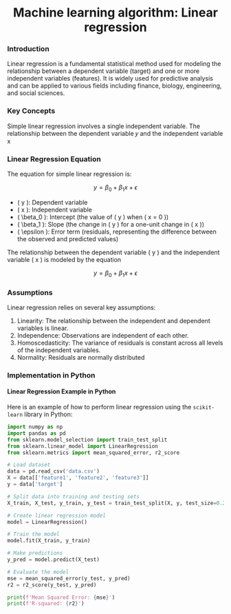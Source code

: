
<h1 align="center">Machine learning algorithm: Linear regression</h1>  

### Introduction  
Linear regression is a fundamental statistical method used for modeling the relationship between a dependent variable (target) and one or more independent variables (features). It is widely used for predictive analysis and can be applied to various fields including finance, biology, engineering, and social sciences.

### Key Concepts
Simple linear regression involves a single independent variable. The relationship between the dependent variable 
𝑦 and the independent variable x

### Linear Regression Equation

The equation for simple linear regression is:

$$
y = \beta_0 + \beta_1 x + \epsilon
$$

- \( y \): Dependent variable
- \( x \): Independent variable
- \( \beta_0 \): Intercept (the value of \( y \) when \( x = 0 \))
- \( \beta_1 \): Slope (the change in \( y \) for a one-unit change in \( x \))
- \( \epsilon \): Error term (residuals, representing the difference between the observed and predicted values)

The relationship between the dependent variable \( y \) and the independent variable \( x \) is modeled by the equation 

$$
y = \beta_0 + \beta_1 x + \epsilon
$$

### Assumptions
Linear regression relies on several key assumptions:

1. Linearity: The relationship between the independent and dependent variables is linear.  
2. Independence: Observations are independent of each other.  
3. Homoscedasticity: The variance of residuals is constant across all levels of the independent variables.  
4. Normality: Residuals are normally distributed

### Implementation in Python

#### Linear Regression Example in Python

Here is an example of how to perform linear regression using the `scikit-learn` library in Python:

```python
import numpy as np
import pandas as pd
from sklearn.model_selection import train_test_split
from sklearn.linear_model import LinearRegression
from sklearn.metrics import mean_squared_error, r2_score

# Load dataset
data = pd.read_csv('data.csv')
X = data[['feature1', 'feature2', 'feature3']]
y = data['target']

# Split data into training and testing sets
X_train, X_test, y_train, y_test = train_test_split(X, y, test_size=0.2, random_state=42)

# Create linear regression model
model = LinearRegression()

# Train the model
model.fit(X_train, y_train)

# Make predictions
y_pred = model.predict(X_test)

# Evaluate the model
mse = mean_squared_error(y_test, y_pred)
r2 = r2_score(y_test, y_pred)

print(f'Mean Squared Error: {mse}')
print(f'R-squared: {r2}')


